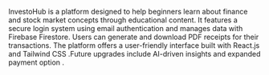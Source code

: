 InvestoHub is a platform designed to help beginners learn about finance and stock market concepts through educational content. It features a secure login system using email authentication and manages data with Firebase Firestore. Users can generate and download PDF receipts for their transactions. The platform offers a user-friendly interface built with React.js and Tailwind CSS .Future upgrades include AI-driven insights and expanded payment option .
